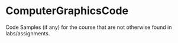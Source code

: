 # ComputerGraphicsCode

Code Samples (if any) for the course that are not otherwise found in labs/assignments.
